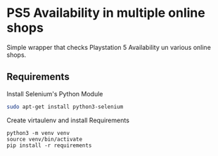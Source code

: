 # PS5 Availability in multiple online shops

Simple wrapper that checks Playstation 5 Availability un various online shops.

## Requirements

Install Selenium's Python Module

```bash
sudo apt-get install python3-selenium
```

Create virtaulenv and install Requirements

```
python3 -m venv venv
source venv/bin/activate
pip install -r requirements
```


